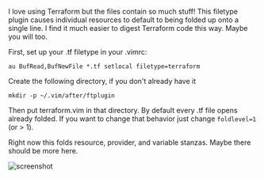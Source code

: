 I love using Terraform but the files contain so much stuff! This filetype plugin causes individual resources to default to being folded up onto a single line. I find it much easier to digest Terraform code this way. Maybe you will too.

First, set up your .tf filetype in your .vimrc:

    au BufRead,BufNewFile *.tf setlocal filetype=terraform

Create the following directory, if you don't already have it

    mkdir -p ~/.vim/after/ftplugin

Then put terraform.vim in that directory. By default every .tf file opens already folded. If you want to change that behavior just change `foldlevel=1` (or > 1).

Right now this folds resource, provider, and variable stanzas. Maybe there should be more here.

![screenshot](https://cloud.githubusercontent.com/assets/156436/12099980/ff94a0b4-b2f9-11e5-997a-4aed67f4bb51.png)
